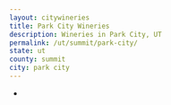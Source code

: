 ```yaml
---
layout: citywineries
title: Park City Wineries
description: Wineries in Park City, UT
permalink: /ut/summit/park-city/
state: ut
county: summit
city: park city
---
```

-

